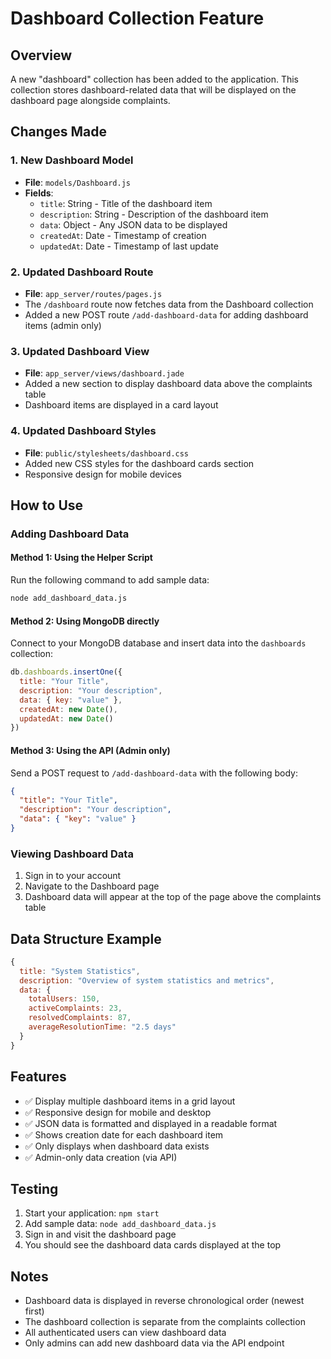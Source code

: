 # Dashboard Collection Feature

## Overview
A new "dashboard" collection has been added to the application. This collection stores dashboard-related data that will be displayed on the dashboard page alongside complaints.

## Changes Made

### 1. New Dashboard Model
- **File**: `models/Dashboard.js`
- **Fields**:
  - `title`: String - Title of the dashboard item
  - `description`: String - Description of the dashboard item
  - `data`: Object - Any JSON data to be displayed
  - `createdAt`: Date - Timestamp of creation
  - `updatedAt`: Date - Timestamp of last update

### 2. Updated Dashboard Route
- **File**: `app_server/routes/pages.js`
- The `/dashboard` route now fetches data from the Dashboard collection
- Added a new POST route `/add-dashboard-data` for adding dashboard items (admin only)

### 3. Updated Dashboard View
- **File**: `app_server/views/dashboard.jade`
- Added a new section to display dashboard data above the complaints table
- Dashboard items are displayed in a card layout

### 4. Updated Dashboard Styles
- **File**: `public/stylesheets/dashboard.css`
- Added new CSS styles for the dashboard cards section
- Responsive design for mobile devices

## How to Use

### Adding Dashboard Data

#### Method 1: Using the Helper Script
Run the following command to add sample data:
```bash
node add_dashboard_data.js
```

#### Method 2: Using MongoDB directly
Connect to your MongoDB database and insert data into the `dashboards` collection:
```javascript
db.dashboards.insertOne({
  title: "Your Title",
  description: "Your description",
  data: { key: "value" },
  createdAt: new Date(),
  updatedAt: new Date()
})
```

#### Method 3: Using the API (Admin only)
Send a POST request to `/add-dashboard-data` with the following body:
```json
{
  "title": "Your Title",
  "description": "Your description",
  "data": { "key": "value" }
}
```

### Viewing Dashboard Data
1. Sign in to your account
2. Navigate to the Dashboard page
3. Dashboard data will appear at the top of the page above the complaints table

## Data Structure Example

```javascript
{
  title: "System Statistics",
  description: "Overview of system statistics and metrics",
  data: {
    totalUsers: 150,
    activeComplaints: 23,
    resolvedComplaints: 87,
    averageResolutionTime: "2.5 days"
  }
}
```

## Features
- ✅ Display multiple dashboard items in a grid layout
- ✅ Responsive design for mobile and desktop
- ✅ JSON data is formatted and displayed in a readable format
- ✅ Shows creation date for each dashboard item
- ✅ Only displays when dashboard data exists
- ✅ Admin-only data creation (via API)

## Testing
1. Start your application: `npm start`
2. Add sample data: `node add_dashboard_data.js`
3. Sign in and visit the dashboard page
4. You should see the dashboard data cards displayed at the top

## Notes
- Dashboard data is displayed in reverse chronological order (newest first)
- The dashboard collection is separate from the complaints collection
- All authenticated users can view dashboard data
- Only admins can add new dashboard data via the API endpoint
